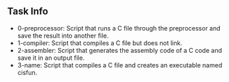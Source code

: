 ## Task Info
* 0-preprocessor: Script that runs a C file through the preprocessor and save the result into another file.
* 1-compiler: Script that compiles a C file but does not link.
* 2-assembler: Script that generates the assembly code of a C code and save it in an output file.
* 3-name: Script that compiles a C file and creates an executable named cisfun.

